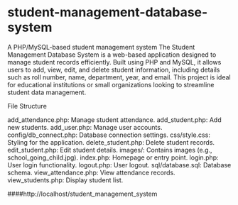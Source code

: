 # student-management-database-system
A PHP/MySQL-based student management system
The Student Management Database System is a web-based application designed to manage student records efficiently. Built using PHP and MySQL, it allows users to add, view, edit, and delete student information, including details such as roll number, name, department, year, and email. This project is ideal for educational institutions or small organizations looking to streamline student data management.

File Structure

add_attendance.php: Manage student attendance.
add_student.php: Add new students.
add_user.php: Manage user accounts.
config/db_connect.php: Database connection settings.
css/style.css: Styling for the application.
delete_student.php: Delete student records.
edit_student.php: Edit student details.
images/: Contains images (e.g., school_going_child.jpg).
index.php: Homepage or entry point.
login.php: User login functionality.
logout.php: User logout.
sql/database.sql: Database schema.
view_attendance.php: View attendance records.
view_students.php: Display student list.


####http://localhost/student_management_system
